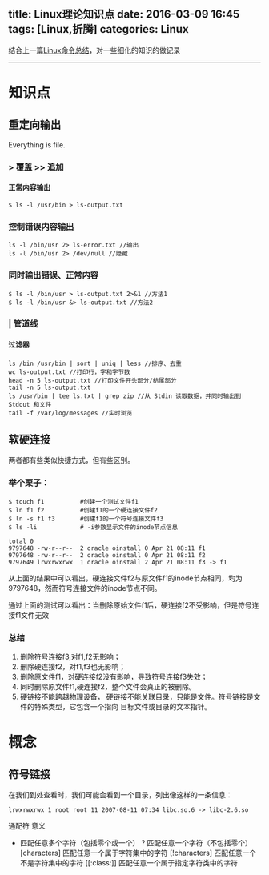 title: Linux理论知识点 
date: 2016-03-09 16:45
tags: [Linux,折腾]
categories: Linux
---

结合上一篇[Linux命令总结](http://b.fengbl.cn/2016/03/08/Linux-normal-direction/)，对一些细化的知识的做记录

<!-- more -->

---
# 知识点

## 重定向输出

Everything is file.

### > 覆盖 >> 追加

#### 正常内容输出

    $ ls -l /usr/bin > ls-output.txt

### 控制错误内容输出

    ls -l /bin/usr 2> ls-error.txt //输出
    ls -l /bin/usr 2> /dev/null //隐藏

### 同时输出错误、正常内容

    $ ls -l /bin/usr > ls-output.txt 2>&1 //方法1
    $ ls -l /bin/usr &> ls-output.txt //方法2

### | 管道线

#### 过滤器

    ls /bin /usr/bin | sort | uniq | less //排序、去重
    wc ls-output.txt //打印行，字和字节数
    head -n 5 ls-output.txt //打印文件开头部分/结尾部分
    tail -n 5 ls-output.txt
    ls /usr/bin | tee ls.txt | grep zip //从 Stdin 读取数据，并同时输出到 Stdout 和文件
    tail -f /var/log/messages //实时浏览

## 软硬连接

两者都有些类似快捷方式，但有些区别。

### 举个栗子：

    $ touch f1          #创建一个测试文件f1
    $ ln f1 f2          #创建f1的一个硬连接文件f2
    $ ln -s f1 f3       #创建f1的一个符号连接文件f3
    $ ls -li            # -i参数显示文件的inode节点信息

    total 0
    9797648 -rw-r--r--  2 oracle oinstall 0 Apr 21 08:11 f1
    9797648 -rw-r--r--  2 oracle oinstall 0 Apr 21 08:11 f2
    9797649 lrwxrwxrwx  1 oracle oinstall 2 Apr 21 08:11 f3 -> f1

从上面的结果中可以看出，硬连接文件f2与原文件f1的inode节点相同，均为9797648，然而符号连接文件的inode节点不同。

通过上面的测试可以看出：当删除原始文件f1后，硬连接f2不受影响，但是符号连接f1文件无效

### 总结
1. 删除符号连接f3,对f1,f2无影响；
2. 删除硬连接f2，对f1,f3也无影响；
3. 删除原文件f1，对硬连接f2没有影响，导致符号连接f3失效；
4. 同时删除原文件f1,硬连接f2，整个文件会真正的被删除。
5. 硬链接不能跨越物理设备， 硬链接不能关联目录，只能是文件。符号链接是文件的特殊类型，它包含一个指向 目标文件或目录的文本指针。

# 概念

## 符号链接

在我们到处查看时，我们可能会看到一个目录，列出像这样的一条信息：

    lrwxrwxrwx 1 root root 11 2007-08-11 07:34 libc.so.6 -> libc-2.6.so


通配符	意义
*	匹配任意多个字符（包括零个或一个）
?	匹配任意一个字符（不包括零个）
[characters]	匹配任意一个属于字符集中的字符
[!characters]	匹配任意一个不是字符集中的字符
[[:class:]]	匹配任意一个属于指定字符类中的字符




